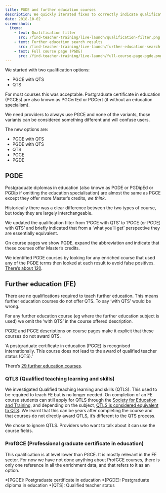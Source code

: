 ```yaml
---
title: PGDE and further education courses
description: We quickly iterated fixes to correctly indicate qualifications on these courses.
date: 2018-10-02
screenshots:
  items:
    - text: Qualification filter
      src: /find-teacher-training/live-launch/qualification-filter.png
    - text: Further education search results
      src: /find-teacher-training/live-launch/further-education-search-results.png
    - text: Full course page (PGDE)
      src: /find-teacher-training/live-launch/full-course-page-pgde.png
---
```


We started with two qualification options:

- PGCE with QTS
- QTS

For most courses this was acceptable. Postgraduate certificate in education (PGCEs) are also known as PGCertEd or PGCert (if without an education specialism).

We need providers to always use PGCE and none of the variants, those variants can be considered something different and will confuse users.

The new options are:

- PGCE with QTS
- PGDE with QTS
- QTS
- PGCE
- PGDE

## PGDE

Postgraduate diplomas in education (also known as PGDE or PGDipEd or PGDip if omitting the education specialisation) are almost the same as PGCE except they offer more Master’s credits, _we think_.

Historically there was a clear difference between the two types of course, but today they are largely interchangeable.

We updated the qualification filter from ‘PGCE with QTS’ to ‘PGCE (or PGDE) with QTS’ and briefly indicated that from a ‘what you’ll get’ perspective they are essentially equivalent.

On course pages we show PGDE, expand the abbreviation and indicate that these courses offer Master’s credits.

We identified PGDE courses by looking for any enriched course that used any of the PGDE terms then looked at each result to avoid false positives. [There’s about 120](https://gist.github.com/fofr/63073b212c76469ba88511dc0db63691).

## Further education (FE)

There are no qualifications required to teach further education. This means further education courses do not offer QTS. To say ‘with QTS’ would be wrong.

For any further education course (eg where the further education subject is used) we omit the ‘with QTS’ in the course offered description.

PGDE and PGCE descriptions on course pages make it explicit that these courses do not award QTS.

‘A postgraduate certificate in education (PGCE) is recognised internationally. This course does not lead to the award of qualified teacher status (QTS).’

There’s [29 further education courses](https://find-postgraduate-teacher-training.education.gov.uk/results?l=2&subjects=14&qualification=QtsOnly&qualification=PgdePgceWithQts&qualification=Other&fulltime=False&parttime=False).

### QTLS (Qualified teaching learning and skills)

We investigated Qualified teaching learning and skills (QTLS). This used to be required to teach FE but is no longer needed. On completion of an FE course students can still apply for QTLS through the [Society for Education and Training](https://set.et-foundation.co.uk/professionalism/qtls/), and depending on the subject, [QTLS is considered equivalent to QTS](https://www.gov.uk/guidance/qualified-teacher-status-qts#qualified-teacher-learning-and-skills-qtls). We learnt that this can be years after completing the course and that courses do not directly award QTLS, it’s different to the QTS process.

We chose to ignore QTLS. Providers who want to talk about it can use the course fields.

### ProfGCE (Professional graduate certificate in education)

This qualification is at level lower than PGCE. It is mostly relevant in the FE sector. For now we have not done anything about ProfGCE courses, there is only one reference in all the enrichment data, and that refers to it as an option.

*[PGCE]: Postgraduate certificate in education
*[PGDE]: Postgraduate diploma in education
*[QTS]: Qualified teacher status
